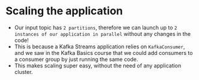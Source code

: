 # Scaling the application

- Our input topic has `2 partitions`, therefore we can launch up to `2
instances of our application in parallel` without any changes in the
code!
- This is because a Kafka Streams application relies on `KafkaConsumer`,
and we saw in the Kafka Basics course that we could add consumers
to a consumer group by just running the same code.
- This makes scaling super easy, without the need of any application
cluster.
